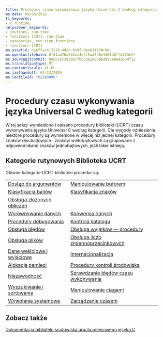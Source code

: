 ```yaml
---
title: Procedury czasu wykonywania języka Universal C według kategorii
ms.date: 04/06/2018
f1_keywords:
- c.runtime
helpviewer_keywords:
- routines, run-time
- functions [CRT], run-time
- categories, run-time functions
- functions [CRT]
ms.assetid: de6f5ac4-2226-4dad-be9f-deeb31138c9d
ms.openlocfilehash: 0f81ad76a535cc4e4f5aa740e1501d3ffd323e2f
ms.sourcegitcommit: 0ab61bc3d2b6cfbd52a16c6ab2b97a8ea1864f12
ms.translationtype: MT
ms.contentlocale: pl-PL
ms.lasthandoff: 04/23/2019
ms.locfileid: "62390896"
---
```

# <a name="universal-c-runtime-routines-by-category"></a>Procedury czasu wykonywania języka Universal C według kategorii

W tej sekcji wymieniono i opisano procedury biblioteki (UCRT) czasu wykonywania języka Universal C według kategorii. Dla wygody odniesienia niektóre procedury są wymienione w więcej niż jednej kategorii. Procedury znaków dwubajtowych i znaków wielobajtowych są grupowane z odpowiednikami znaków jednobajtowych, jeśli takie istnieją.

## <a name="ucrt-library-routine-categories"></a>Kategorie rutynowych Biblioteka UCRT

Główne kategorie UCRT biblioteki procedur są:

|||
|-|-|
|[Dostęp do argumentów](../c-runtime-library/argument-access.md)|[Manipulowanie buforem](../c-runtime-library/buffer-manipulation.md)|
|[Klasyfikacja bajtów](../c-runtime-library/byte-classification.md)|[Klasyfikacja znaków](../c-runtime-library/character-classification.md)|
|[Obsługa złożonych obliczeń](../c-runtime-library/complex-math-support.md)||
|[Wyrównywanie danych](../c-runtime-library/data-alignment.md)|[Konwersja danych](../c-runtime-library/data-conversion.md)|
|[Procedury debugowania](../c-runtime-library/debug-routines.md)|[Kontrola katalogu](../c-runtime-library/directory-control.md)|
|[Obsługa błędów](../c-runtime-library/error-handling-crt.md)|[Obsługa wyjątków — procedury](../c-runtime-library/exception-handling-routines.md)|
|[Obsługa plików](../c-runtime-library/file-handling.md)|[Obsługa liczb zmiennoprzecinkowych](../c-runtime-library/floating-point-support.md)|
|[Dane wejściowe i wyjściowe](../c-runtime-library/input-and-output.md)|[Internacjonalizacja](../c-runtime-library/internationalization.md)|
|[Alokacja pamięci](../c-runtime-library/memory-allocation.md)|[Procedury kontroli środowiska](../c-runtime-library/process-and-environment-control.md)|
|[Niezawodność](../c-runtime-library/robustness.md)|[Sprawdzanie błędów czasu wykonywania](../c-runtime-library/run-time-error-checking.md)|
|[Wyszukiwanie i sortowanie](../c-runtime-library/searching-and-sorting.md)|[Manipulowanie ciągami](../c-runtime-library/string-manipulation-crt.md)|
|[Wywołania systemowe](../c-runtime-library/system-calls.md)|[Zarządzanie czasem](../c-runtime-library/time-management.md)|

## <a name="see-also"></a>Zobacz także

[Dokumentacja biblioteki środowiska uruchomieniowego języka C](../c-runtime-library/c-run-time-library-reference.md)<br/>
